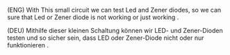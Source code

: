 
(ENG)  With This small circuit we can test Led and Zener diodes, so we can sure that Led or Zener diode is not working or just working .


(DEU)  Mithilfe dieser kleinen Schaltung können wir LED- und Zener-Dioden testen und so sicher sein, dass LED oder Zener-Diode nicht oder nur funktionieren .
